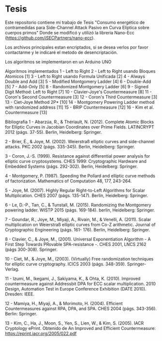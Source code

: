 # Tesis
Este repositorio contiene mi trabajo de Tesis "Consumo energético de contramedidas para Side-Channel Attack Pasivo en Curva Elíptica sobre cuerpos primos"
Donde se modificó y utilizó la libreria Nano-Ecc (https://github.com/iSECPartners/nano-ecc). 

Los archivos principales estan encriptados, 
si se desea verlos por favor contactarme y le indicaré el metodo de desencriptación.

Los algoritmos se implementaron en un Arduino UNO

Algoritmos implementados
1 - Left to Right
2 - Left to Right usando Bloques Atomicos [1]
3 - Left to Right usando Formula Unificada [2]
4 - Always Double and Add [3]
5 - Modified Montgomery Ladder [4]
6 - Double-Add [5]
7 - Add-Only [5]
8 - Randomized Montgomery Ladder [6]
9 - Signed Digit Method: Left to Right [7]
10 - Clavier-Joye's Countermeasure [8]
11 - Coron's Second Countermeasure [3]
12 - Coron's Third Countermeasure [3]
13 - Ciet-Joye Method 2P* [10]
14 - Montgomery Powering Ladder method with randomized address [11]
15 - BRIP Countermeasure [12]
16 - Kim et al. Countermeasure [13]


Bibliografia
1 - Abarzúa, R., & Thériault, N. (2012). Complete Atomic Blocks for Elliptic Curves in Jacobian Coordinates
over Prime Fields. LATINCRYPT 2012 (págs. 37-55). Berlin, Heidelberg: Springer.

2 - Brier, É., & Joye, M. (2002). Weierstraß elliptic curves and side-channel attacks. PKC 2002 (págs.
335-345). Berlin, Heidelberg: Springer.

3 - Coron, J.-S. (1999). Resistance against differential power analysis for elliptic curve cryptosystems.
CHES 1999: Cryptographic Hardware and Embedded Systems (págs. 292-302). Berlin,
Heidelberg: Springer.

4 - Montgomery, P. (1987). Speeding the Pollard and elliptic curve methods of factorization. Mathematics
of Computation 48, 177, 243-264.

5 - Joye, M. (2007). Highly Regular Right-to-Left Algorithms for Scalar Multiplication. CHES 2007 (págs. 135-147). Berlin, Heidelberg: Springer.

6 - Le, D.-P., Tan, C., & Tunstall, M. (2015). Randomizing the Montgomery powering ladder. WISTP
2015 (págs. 169-184). berlin, Heidelberg: Springer.

7 - Goundar, R., Joye, M., Miyaji, A., Rivain, M., & Venelli, A. (2011). Scalar multiplication on Weierstraß
elliptic curves from Co-Z arithmetic. Journal of Cryptographic Engineering (págs. 161-
176). Berlin, Heidelberg: Springer.

8 - Clavier, C., & Joye, M., (2001). Universal Exponentiation Algorithm - A First Step Towards PRovable
SPA-resistance -. CHES 2001, LNCS 2162 (págs 300-308). Springer.

10 - Ciet, M., & Joye, M., (2003). (Virtually) Free randomization techniques for elliptic curve cryptography.
ICICS 2003 (págs. 348-359). Springer-Verlag.

11 - Izumi, M., Ikegami, J., Sakiyama, K., & Ohta, K. (2010). Improved countermeasure against Addressbit
DPA for ECC scalar multiplication. 2010 Design, Automation Test in Europe Conference
Exhibition (DATE 2010). Dresden: IEEE.

12 - Mamiya, H., Miyaji, A., & Morimoto, H. (2004). Efficient Countermeasures against RPA, DPA, and
SPA. CHES 2004 (págs. 343-356). Berlin: Springer.

13 - Kim, C., Ha, J., Moon, S., Yen, S., Lien, W., & Kim, S. (2005). IACR Cryptology ePrint. Obtenido de
An Improved and Efficient Countermeasure: https://eprint.iacr.org/2005/022.pdf
